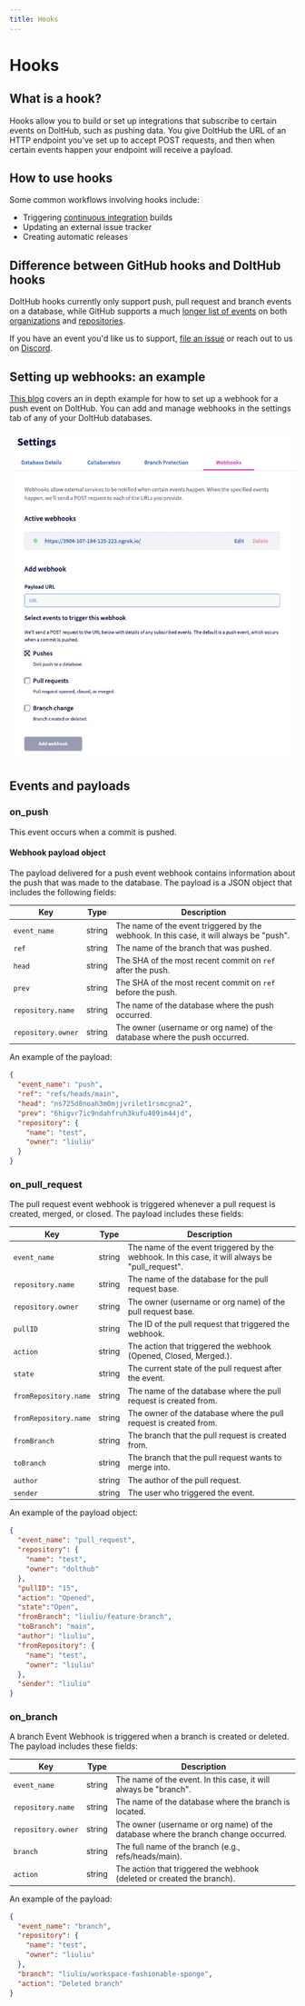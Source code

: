 ```yaml
---
title: Hooks
---
```


# Hooks

## What is a hook?

Hooks allow you to build or set up integrations that subscribe to certain events on
DoltHub, such as pushing data. You give DoltHub the URL of an HTTP endpoint you've set up
to accept POST requests, and then when certain events happen your endpoint will receive a
payload.

## How to use hooks

Some common workflows involving hooks include:

- Triggering [continuous integration](https://en.wikipedia.org/wiki/Continuous_integration) builds
- Updating an external issue tracker
- Creating automatic releases

## Difference between GitHub hooks and DoltHub hooks

DoltHub hooks currently only support push, pull request and branch events on a database, while GitHub supports a
much [longer list of
events](https://docs.github.com/en/developers/webhooks-and-events/webhooks/webhook-events-and-payloads)
on both [organizations](https://docs.github.com/en/rest/orgs/webhooks) and
[repositories](https://docs.github.com/en/rest/repos#webhooks).

If you have an event you'd like us to support, [file an issue](https://github.com/dolthub/dolthub-issues/issues/new?assignees=tbantle22&labels=enhancement&template=feature_request.md&title=) or reach out to us on [Discord](https://discord.gg/s8uVgc3).

## Setting up webhooks: an example

[This blog](https://www.dolthub.com/blog/2020-04-08-data-ci-with-dolthub-webhooks/) covers
an in depth example for how to set up a webhook for a push event on DoltHub. You can add
and manage webhooks in the settings tab of any of your DoltHub databases.

![](../../../.gitbook/assets/dolthub-webhooks.png)

## Events and payloads

### on_push

This event occurs when a commit is pushed.

#### Webhook payload object

The payload delivered for a push event webhook contains information about the push that was made to the database. The payload is a JSON object that includes the following fields:

| Key                | Type   | Description                                                                               |
| ------------------ | ------ | ----------------------------------------------------------------------------------------- |
| `event_name`       | string | The name of the event triggered by the webhook. In this case, it will always be "push".   |
| `ref`              | string | The name of the branch that was pushed.                                                   |
| `head`             | string | The SHA of the most recent commit on `ref` after the push.                                |
| `prev`             | string | The SHA of the most recent commit on `ref` before the push.                               |
| `repository.name`  | string | The name of the database where the push occurred.                                         |
| `repository.owner` | string | The owner (username or org name) of the database where the push occurred.                 |

An example of the payload:

```json
{
  "event_name": "push",
  "ref": "refs/heads/main",
  "head": "ns725d8noah3m0mjjvrilet1rsmcgna2",
  "prev": "6higvr7ic9ndahfruh3kufu409im44jd",
  "repository": {
    "name": "test",
    "owner": "liuliu"
  }
}
```

### on_pull_request

The pull request event webhook is triggered whenever a pull request is created, merged, or closed. The payload includes these fields:

| Key                            | Type   | Description                                                                                       |
| ------------------------------ | ------ | ------------------------------------------------------------------------------------------------- |
| `event_name`                   | string | The name of the event triggered by the webhook. In this case, it will always be "pull_request".   |
| `repository.name`              | string | The name of the database for the pull request base.                                               |
| `repository.owner`             | string | The owner (username or org name) of the pull request base.                                        |
| `pullID`                       | string | The ID of the pull request that triggered the webhook.                                            |
| `action`                       | string | The action that triggered the webhook (Opened, Closed, Merged.).                                  |
| `state`                        | string | The current state of the pull request after the event.                                            |
| `fromRepository.name`          | string | The name of the database where the pull request is created from.                                  |
| `fromRepository.name`          | string | The owner of the database where the pull request is created from.                                 |
| `fromBranch`                   | string | The branch that the pull request is created from.                                                 |
| `toBranch`                     | string | The branch that the pull request wants to merge into.                                             |
| `author`                       | string | The author of the pull request.                                                                   |
| `sender`                       | string | The user who triggered the event.                                                                 |

An example of the payload object:

```json
{
  "event_name": "pull_request",
  "repository": {
    "name": "test",
    "owner": "dolthub"
  },
  "pullID": "15",
  "action": "Opened",
  "state":"Open",
  "fromBranch": "liuliu/feature-branch",
  "toBranch": "main",
  "author": "liuliu",
  "fromRepository": {
    "name": "test",
    "owner": "liuliu"
  },
  "sender": "liuliu"
}
```

### on_branch

A branch Event Webhook is triggered when a branch is created or deleted. The payload includes these fields:

| Key                | Type   | Description                                                                        |
| ------------------ | ------ | ---------------------------------------------------------------------------------- |
| `event_name	`      | string | The name of the event. In this case, it will always be "branch".                   |
| `repository.name`  | string | The name of the database where the branch is located.                              |
| `repository.owner` | string | The owner (username or org name) of the database where the branch change occurred. |
| `branch`           | string | The full name of the branch (e.g., refs/heads/main).                               |
| `action`           | string | The action that triggered the webhook (deleted or created the branch).             |

An example of the payload:

```json
{
  "event_name": "branch",
  "repository": {
    "name": "test",
    "owner": "liuliu"
  },
  "branch": "liuliu/workspace-fashionable-sponge",
  "action": "Deleted branch"
}
```
